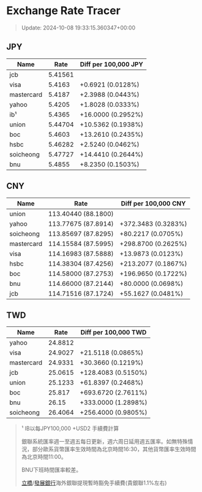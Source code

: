 # Exchange Rate Tracer

> Update: 2024-10-08 19:33:15.360347+00:00

## JPY

| Name       |    Rate | Diff per 100,000 JPY   |
|------------|---------|------------------------|
| jcb        | 5.41561 |                        |
| visa       | 5.4163  | +0.6921 (0.0128%)      |
| mastercard | 5.4187  | +2.3988 (0.0443%)      |
| yahoo      | 5.4205  | +1.8028 (0.0333%)      |
| ib¹        | 5.4365  | +16.0000 (0.2952%)     |
| union      | 5.44704 | +10.5362 (0.1938%)     |
| boc        | 5.4603  | +13.2610 (0.2435%)     |
| hsbc       | 5.46282 | +2.5240 (0.0462%)      |
| soicheong  | 5.47727 | +14.4410 (0.2644%)     |
| bnu        | 5.4855  | +8.2350 (0.1503%)      |

## CNY

| Name       | Rate                | Diff per 100,000 CNY   |
|------------|---------------------|------------------------|
| union      | 113.40440	(88.1800) |                        |
| yahoo      | 113.77675	(87.8914) | +372.3483 (0.3283%)    |
| soicheong  | 113.85697	(87.8295) | +80.2217 (0.0705%)     |
| mastercard | 114.15584	(87.5995) | +298.8700 (0.2625%)    |
| visa       | 114.16983	(87.5888) | +13.9873 (0.0123%)     |
| hsbc       | 114.38304	(87.4256) | +213.2077 (0.1867%)    |
| boc        | 114.58000	(87.2753) | +196.9650 (0.1722%)    |
| bnu        | 114.66000	(87.2144) | +80.0000 (0.0698%)     |
| jcb        | 114.71516	(87.1724) | +55.1627 (0.0481%)     |

## TWD

| Name       |    Rate | Diff per 100,000 TWD   |
|------------|---------|------------------------|
| yahoo      | 24.8812 |                        |
| visa       | 24.9027 | +21.5118 (0.0865%)     |
| mastercard | 24.9331 | +30.3660 (0.1219%)     |
| jcb        | 25.0615 | +128.4083 (0.5150%)    |
| union      | 25.1233 | +61.8397 (0.2468%)     |
| boc        | 25.817  | +693.6720 (2.7611%)    |
| bnu        | 26.15   | +333.0000 (1.2898%)    |
| soicheong  | 26.4064 | +256.4000 (0.9805%)    |


> ¹ IB以每JPY100,000 +USD2 手續費計算
>
> 銀聯系統匯率週一至週五每日更新，週六周日延用週五匯率。如無特殊情況，部分歐系貨幣匯率生效時間為北京時間16:30，其他貨幣匯率生效時間為北京時間11:00。
>
> BNU下班時間匯率較差。
>
> [立橋](https://www.wlbank.com.mo/uploads/ueditor/file/20181211/1544536513900230.pdf)/[發展銀行](https://www.mdb.com.mo/Service_Charges_20230728.pdf)海外銀聯提現暫時豁免手續費(貴銀聯1.1%左右)

